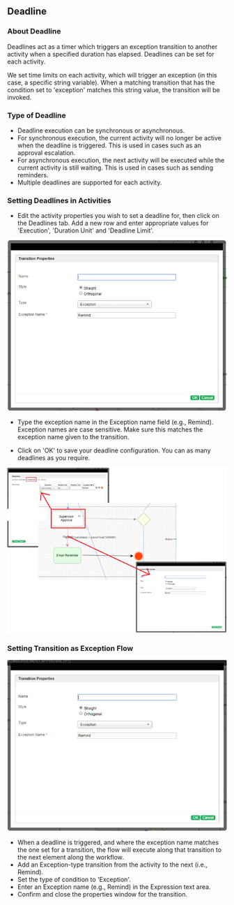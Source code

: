 ## Deadline 

### About Deadline

Deadlines act as a timer which triggers an exception transition to another activity when a specified duration has elapsed. Deadlines can be set for each activity.

We set time limits on each activity, which will trigger an exception (in this case, a specific string variable). When a matching transition that has the condition set to 'exception' matches this string value, the transition will be invoked.

### Type of Deadline 

- Deadline execution can be synchronous or asynchronous.
- For synchronous execution, the current activity will no longer be active when the deadline is triggered.  This is used in cases such as an approval escalation.
- For asynchronous execution, the next activity will be executed while the current activity is still waiting.  This is used in cases such as sending reminders.
- Multiple deadlines are supported for each activity.


### Setting Deadlines in Activities 

- Edit the activity properties you wish to set a deadline for, then click on the Deadlines tab. Add a new row and enter appropriate values for 'Execution', 'Duration Unit' and 'Deadline Limit'.

<img src = "https://raw.githubusercontent.com/kinnara-digital-studio/kecak-workflow/master/docs/assets/buildingApplication-deadlineProperties2.png" alt="buildingApplication-deadlineProperties2" />

- Type the exception name in the Exception name field (e.g., Remind). Exception names are case sensitive. Make sure this matches the exception name given to the transition.


- Click on 'OK' to save your deadline configuration. You can as many deadlines as you require.

<img src = "https://raw.githubusercontent.com/kinnara-digital-studio/kecak-workflow/master/docs/assets/buildingApplication-settingDeadline.png" alt="buildingApplication-settingDeadline" />

### Setting Transition as Exception Flow 

<img src = "https://raw.githubusercontent.com/kinnara-digital-studio/kecak-workflow/master/docs/assets/buildingApplication-deadlineProperties3.png" alt="buildingApplication-deadlineProperties3" />

- When a deadline is triggered, and where the exception name matches the one set for a transition, the flow will execute along that transition to the next element along the workflow.
- Add an Exception-type transition from the activity to the next (i.e., Remind).
- Set the type of condition to 'Exception'.
- Enter an Exception name (e.g., Remind) in the Expression text area.
- Confirm and close the properties window for the transition.

